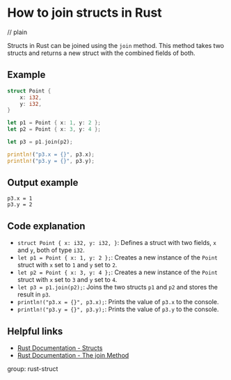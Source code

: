 # How to join structs in Rust
// plain

Structs in Rust can be joined using the `join` method. This method takes two structs and returns a new struct with the combined fields of both.

## Example

```rust
struct Point {
    x: i32,
    y: i32,
}

let p1 = Point { x: 1, y: 2 };
let p2 = Point { x: 3, y: 4 };

let p3 = p1.join(p2);

println!("p3.x = {}", p3.x);
println!("p3.y = {}", p3.y);
```

## Output example

```
p3.x = 1
p3.y = 2
```

## Code explanation

- `struct Point { x: i32, y: i32, }`: Defines a struct with two fields, `x` and `y`, both of type `i32`.
- `let p1 = Point { x: 1, y: 2 };`: Creates a new instance of the `Point` struct with `x` set to `1` and `y` set to `2`.
- `let p2 = Point { x: 3, y: 4 };`: Creates a new instance of the `Point` struct with `x` set to `3` and `y` set to `4`.
- `let p3 = p1.join(p2);`: Joins the two structs `p1` and `p2` and stores the result in `p3`.
- `println!("p3.x = {}", p3.x);`: Prints the value of `p3.x` to the console.
- `println!("p3.y = {}", p3.y);`: Prints the value of `p3.y` to the console.

## Helpful links
- [Rust Documentation - Structs](https://doc.rust-lang.org/book/ch05-00-structs.html)
- [Rust Documentation - The join Method](https://doc.rust-lang.org/std/primitive.struct.html#method.join)

group: rust-struct